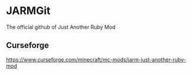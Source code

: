 # JARMGit
The official github of Just Another Ruby Mod

## Curseforge
 https://www.curseforge.com/minecraft/mc-mods/jarm-just-another-ruby-mod
